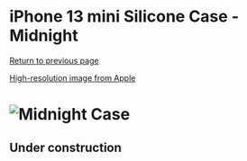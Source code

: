 # iPhone 13 mini Silicone Case - Midnight

[Return to previous page](/iphone_13)

[High-resolution image from Apple](https://store.storeimages.cdn-apple.com/8756/as-images.apple.com/is//MM223?wid=4500&hei=4500&fmt=png)

# ![Midnight Case](/everyphone/MM223.png)

## Under construction

